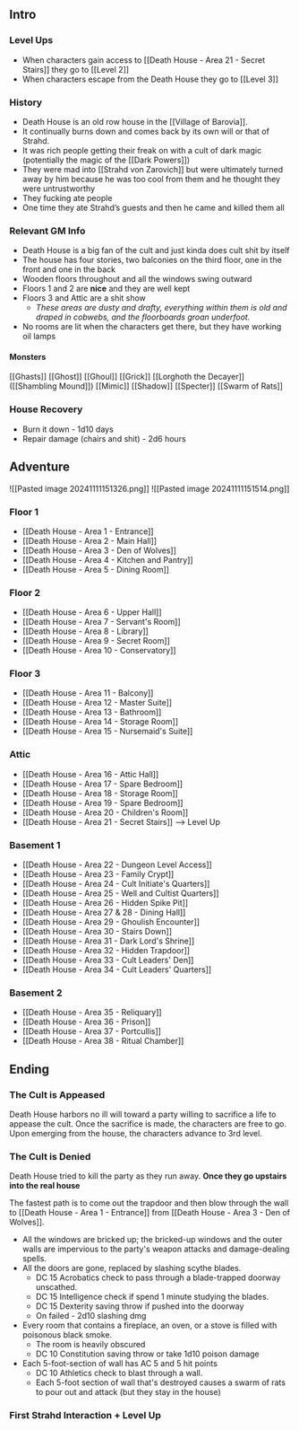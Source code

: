 ## Intro

### Level Ups
- When characters gain access to [[Death House - Area 21 - Secret Stairs]] they go to [[Level 2]]
- When characters escape from the Death House they go to [[Level 3]]

### History
- Death House is an old row house in the [[Village of Barovia]].
- It continually burns down and comes back by its own will or that of Strahd.
- It was rich people getting their freak on with a cult of dark magic (potentially the magic of the [[Dark Powers]])
- They were mad into [[Strahd von Zarovich]] but were ultimately turned away by him because he was too cool from them and he thought they were untrustworthy
- They fucking ate people
- One time they ate Strahd’s guests and then he came and killed them all

### Relevant GM Info
- Death House is a big fan of the cult and just kinda does cult shit by itself
- The house has four stories, two balconies on the third floor, one in the front and one in the back
- Wooden floors throughout and all the windows swing outward
- Floors 1 and 2 are **nice** and they are well kept
- Floors 3 and Attic are a shit show 
	- *These areas are dusty and drafty, everything within them is old and draped in cobwebs, and the floorboards groan underfoot.*
- No rooms are lit when the characters get there, but they have working oil lamps
#### Monsters
[[Ghasts]]
[[Ghost]]
[[Ghoul]]
[[Grick]]
[[Lorghoth the Decayer]] ([[Shambling Mound]])
[[Mimic]]
[[Shadow]]
[[Specter]]
[[Swarm of Rats]]

### House Recovery
- Burn it down - 1d10 days
- Repair damage (chairs and shit) - 2d6 hours

## Adventure

![[Pasted image 20241111151326.png]]
![[Pasted image 20241111151514.png]]
### Floor 1
- [[Death House - Area 1 - Entrance]]
- [[Death House - Area 2 - Main Hall]]
- [[Death House - Area 3 - Den of Wolves]]
- [[Death House - Area 4 - Kitchen and Pantry]]
- [[Death House - Area 5 - Dining Room]]

### Floor 2
- [[Death House - Area 6 - Upper Hall]]
- [[Death House - Area 7 - Servant's Room]]
- [[Death House - Area 8 - Library]]
- [[Death House - Area 9 - Secret Room]]
- [[Death House - Area 10 - Conservatory]]

### Floor 3
- [[Death House - Area 11 - Balcony]]
- [[Death House - Area 12 - Master Suite]]
- [[Death House - Area 13 - Bathroom]]
- [[Death House - Area 14 - Storage Room]]
- [[Death House - Area 15 - Nursemaid's Suite]]

### Attic
- [[Death House - Area 16 - Attic Hall]]
- [[Death House - Area 17 - Spare Bedroom]]
- [[Death House - Area 18 - Storage Room]]
- [[Death House - Area 19 - Spare Bedroom]]
- [[Death House - Area 20 - Children's Room]]
- [[Death House - Area 21 - Secret Stairs]] --> Level Up

### Basement 1
- [[Death House - Area 22 - Dungeon Level Access]]
- [[Death House - Area 23 - Family Crypt]]
- [[Death House - Area 24 - Cult Initiate's Quarters]]
- [[Death House - Area 25 - Well and Cultist Quarters]]
- [[Death House - Area 26 - Hidden Spike Pit]]
- [[Death House - Area 27 & 28 - Dining Hall]]
- [[Death House - Area 29 - Ghoulish Encounter]]
- [[Death House - Area 30 - Stairs Down]]
- [[Death House - Area 31 - Dark Lord's Shrine]]
- [[Death House - Area 32 - Hidden Trapdoor]]
- [[Death House - Area 33 - Cult Leaders' Den]]
- [[Death House - Area 34 - Cult Leaders' Quarters]]

### Basement 2
- [[Death House - Area 35 - Reliquary]]
- [[Death House - Area 36 - Prison]]
- [[Death House - Area 37 - Portcullis]]
- [[Death House - Area 38 - Ritual Chamber]]

## Ending

### The Cult is Appeased
Death House harbors no ill will toward a party willing to sacrifice a life to appease the cult. Once the sacrifice is made, the characters are free to go. Upon emerging from the house, the characters advance to 3rd level.

### The Cult is Denied
Death House tried to kill the party as they run away. 
**Once they go upstairs into the real house**

The fastest path is to come out the trapdoor and then blow through the wall to [[Death House - Area 1 - Entrance]] from [[Death House - Area 3 - Den of Wolves]].

- All the windows are bricked up; the bricked-up win­dows and the outer walls are impervious to the party's weapon attacks and damage-dealing spells.
- All the doors are gone, replaced by slashing scythe­ blades. 
	- DC 15 Acrobatics check to pass through a blade-trapped doorway unscathed. 
	- DC 15 Intelligence check if spend 1 minute studying the blades.
	- DC 15 Dexterity saving throw if pushed into the doorway
	- On failed - 2d10 slashing dmg
- Every room that contains a fireplace, an oven, or a stove is filled with poisonous black smoke.
	- The room is heavily obscured
	- DC 10 Constitu­tion saving throw or take 1d10 poison damage
- Each 5-foot-section of wall has AC 5 and 5 hit points
	- DC 10 Athletics check to blast through a wall. 
	- Each 5-foot section of wall that's destroyed causes a swarm of rats to pour out and at­tack (but they stay in the house)

### First Strahd Interaction + Level Up
